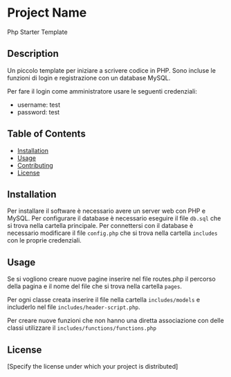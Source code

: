 # Project Name

Php Starter Template 

## Description

Un piccolo template per iniziare a scrivere codice in PHP. 
Sono incluse le funzioni di login e registrazione con un database MySQL.

Per fare il login come amministratore usare le seguenti credenziali:
- username: test
- password: test

## Table of Contents

- [Installation](#installation)
- [Usage](#usage)
- [Contributing](#contributing)
- [License](#license)

## Installation

Per installare il software è necessario avere un server web con PHP e MySQL. 
Per configurare il database è necessario eseguire il file `db.sql` che si trova nella cartella principale.
Per connettersi con il database è necessario modificare il file `config.php` che si trova nella cartella `includes` con le proprie credenziali.

## Usage

Se si vogliono creare nuove pagine inserire nel file routes.php il percorso della pagina e il nome del file che si trova nella cartella `pages`.

Per ogni classe creata inserire il file nella cartella `includes/models` e includerlo nel file `includes/header-script.php`.

Per creare nuove funzioni che non hanno una diretta associazione con delle classi utilizzare il  `includes/functions/functions.php` 

## License

[Specify the license under which your project is distributed]

